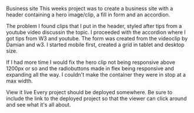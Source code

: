 Business site This weeks project was to create a business site with a header containing a hero image/clip, a fill in form and an accordion.

The problem I found clips that I put in the header, styled after tips from a youtube video discussin the topic. I proceeded with the accordion where I got tips from W3 and youtube. The form was created from the videoclip by Damian and w3. I started mobile first, created a grid in tablet and desktop size.

If I had more time I would fix the hero clip not being responsive above 1200px or so and the radiobuttons made in flex being responsive and expanding all the way. I couldn't make the container they were in stop at a max width.

View it live Every project should be deployed somewhere. Be sure to include the link to the deployed project so that the viewer can click around and see what it's all about.
